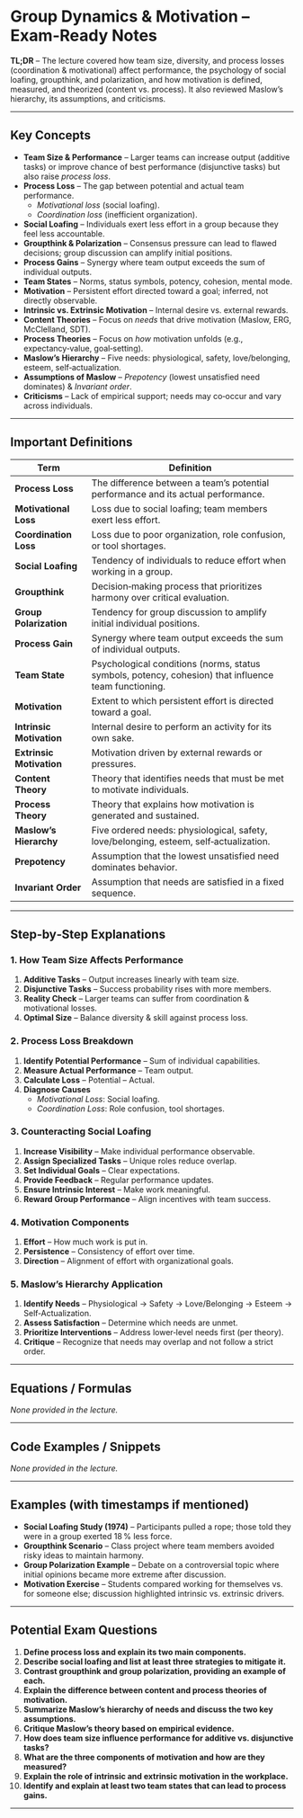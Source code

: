 # Group Dynamics & Motivation – Exam‑Ready Notes  

**TL;DR** – The lecture covered how team size, diversity, and process losses (coordination & motivational) affect performance, the psychology of social loafing, groupthink, and polarization, and how motivation is defined, measured, and theorized (content vs. process). It also reviewed Maslow’s hierarchy, its assumptions, and criticisms.  

---

## Key Concepts  

- **Team Size & Performance** – Larger teams can increase output (additive tasks) or improve chance of best performance (disjunctive tasks) but also raise *process loss*.  
- **Process Loss** – The gap between potential and actual team performance.  
  - *Motivational loss* (social loafing).  
  - *Coordination loss* (inefficient organization).  
- **Social Loafing** – Individuals exert less effort in a group because they feel less accountable.  
- **Groupthink & Polarization** – Consensus pressure can lead to flawed decisions; group discussion can amplify initial positions.  
- **Process Gains** – Synergy where team output exceeds the sum of individual outputs.  
- **Team States** – Norms, status symbols, potency, cohesion, mental mode.  
- **Motivation** – Persistent effort directed toward a goal; inferred, not directly observable.  
- **Intrinsic vs. Extrinsic Motivation** – Internal desire vs. external rewards.  
- **Content Theories** – Focus on *needs* that drive motivation (Maslow, ERG, McClelland, SDT).  
- **Process Theories** – Focus on *how* motivation unfolds (e.g., expectancy‑value, goal‑setting).  
- **Maslow’s Hierarchy** – Five needs: physiological, safety, love/belonging, esteem, self‑actualization.  
- **Assumptions of Maslow** – *Prepotency* (lowest unsatisfied need dominates) & *Invariant order*.  
- **Criticisms** – Lack of empirical support; needs may co‑occur and vary across individuals.

---

## Important Definitions  

| Term | Definition |
|------|------------|
| **Process Loss** | The difference between a team’s potential performance and its actual performance. |
| **Motivational Loss** | Loss due to social loafing; team members exert less effort. |
| **Coordination Loss** | Loss due to poor organization, role confusion, or tool shortages. |
| **Social Loafing** | Tendency of individuals to reduce effort when working in a group. |
| **Groupthink** | Decision‑making process that prioritizes harmony over critical evaluation. |
| **Group Polarization** | Tendency for group discussion to amplify initial individual positions. |
| **Process Gain** | Synergy where team output exceeds the sum of individual outputs. |
| **Team State** | Psychological conditions (norms, status symbols, potency, cohesion) that influence team functioning. |
| **Motivation** | Extent to which persistent effort is directed toward a goal. |
| **Intrinsic Motivation** | Internal desire to perform an activity for its own sake. |
| **Extrinsic Motivation** | Motivation driven by external rewards or pressures. |
| **Content Theory** | Theory that identifies needs that must be met to motivate individuals. |
| **Process Theory** | Theory that explains how motivation is generated and sustained. |
| **Maslow’s Hierarchy** | Five ordered needs: physiological, safety, love/belonging, esteem, self‑actualization. |
| **Prepotency** | Assumption that the lowest unsatisfied need dominates behavior. |
| **Invariant Order** | Assumption that needs are satisfied in a fixed sequence. |

---

## Step‑by‑Step Explanations  

### 1. How Team Size Affects Performance  
1. **Additive Tasks** – Output increases linearly with team size.  
2. **Disjunctive Tasks** – Success probability rises with more members.  
3. **Reality Check** – Larger teams can suffer from coordination & motivational losses.  
4. **Optimal Size** – Balance diversity & skill against process loss.

### 2. Process Loss Breakdown  
1. **Identify Potential Performance** – Sum of individual capabilities.  
2. **Measure Actual Performance** – Team output.  
3. **Calculate Loss** – Potential – Actual.  
4. **Diagnose Causes**  
   - *Motivational Loss*: Social loafing.  
   - *Coordination Loss*: Role confusion, tool shortages.

### 3. Counteracting Social Loafing  
1. **Increase Visibility** – Make individual performance observable.  
2. **Assign Specialized Tasks** – Unique roles reduce overlap.  
3. **Set Individual Goals** – Clear expectations.  
4. **Provide Feedback** – Regular performance updates.  
5. **Ensure Intrinsic Interest** – Make work meaningful.  
6. **Reward Group Performance** – Align incentives with team success.

### 4. Motivation Components  
1. **Effort** – How much work is put in.  
2. **Persistence** – Consistency of effort over time.  
3. **Direction** – Alignment of effort with organizational goals.

### 5. Maslow’s Hierarchy Application  
1. **Identify Needs** – Physiological → Safety → Love/Belonging → Esteem → Self‑Actualization.  
2. **Assess Satisfaction** – Determine which needs are unmet.  
3. **Prioritize Interventions** – Address lower‑level needs first (per theory).  
4. **Critique** – Recognize that needs may overlap and not follow a strict order.

---

## Equations / Formulas  

*None provided in the lecture.*

---

## Code Examples / Snippets  

*None provided in the lecture.*

---

## Examples (with timestamps if mentioned)  

- **Social Loafing Study (1974)** – Participants pulled a rope; those told they were in a group exerted 18 % less force.  
- **Groupthink Scenario** – Class project where team members avoided risky ideas to maintain harmony.  
- **Group Polarization Example** – Debate on a controversial topic where initial opinions became more extreme after discussion.  
- **Motivation Exercise** – Students compared working for themselves vs. for someone else; discussion highlighted intrinsic vs. extrinsic drivers.

---

## Potential Exam Questions  

1. **Define process loss and explain its two main components.**  
2. **Describe social loafing and list at least three strategies to mitigate it.**  
3. **Contrast groupthink and group polarization, providing an example of each.**  
4. **Explain the difference between content and process theories of motivation.**  
5. **Summarize Maslow’s hierarchy of needs and discuss the two key assumptions.**  
6. **Critique Maslow’s theory based on empirical evidence.**  
7. **How does team size influence performance for additive vs. disjunctive tasks?**  
8. **What are the three components of motivation and how are they measured?**  
9. **Explain the role of intrinsic and extrinsic motivation in the workplace.**  
10. **Identify and explain at least two team states that can lead to process gains.**

---